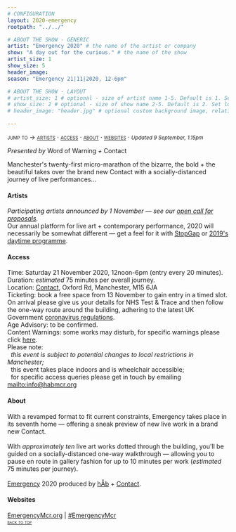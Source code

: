 ```yaml
---
# CONFIGURATION
layout: 2020-emergency
rootpath: "../../"

# ABOUT THE SHOW - GENERIC
artist: "Emergency 2020" # the name of the artist or company
show: "A day out for the curious." # the name of the show
artist_size: 1
show_size: 5
header_image:  
season: "Emergency 21|11|2020, 12-6pm"

# ABOUT THE SHOW - LAYOUT
# artist_size: 1 # optional - size of artist name 1-5. Default is 1. Set longer names to lower values
# show_size: 2 # optional - size of show name 2-5. Default is 2. Set longer names to lower values
# header_image: "header.jpg" # optional custom background image, relative to current page

---
```

<span style='font-variant: small-caps'>jump to → [artists](/current/2020-emergency/#artists) · [access](/current/2020-emergency/#access) · [about](/current/2020-emergency/#about) · [websites](/current/2020-emergency/#websites)</span> · <small>*Updated 9 September, 1.15pm*</small>     
        
*Presented by* Word of Warning *+* Contact        
        
Manchester's twenty-first micro-marathon of the bizarre, the bold + the beautiful takes over the brand new Contact with a socially-distanced journey of live performances…       
        
#### Artists       
*Participating artists announced by 1 November — see our <a href="http://emergencymcr.posthaven.com" target="_blank">open call for proposals</a>.*<br>Our annual platform for live art + contemporary performance, 2020 will necessarily be somewhat different — get a feel for it with [StopGap](/archive/2020-emergencystopgap) or [2019's daytime programme](/archive/2019-emergency/daytime).         
        
#### Access            
Time: Saturday 21 November 2020, 12noon-6pm (entry every 20 minutes).<br>Duration: *estimated* 75 minutes per overall journey.<br>Location: <a href="http://contactmcr.com" target="_blank">Contact</a>, Oxford Rd, Manchester, M15 6JA<br>Ticketing: book a free space from 13 November to gain entry in a timed slot. On arrival please give us your details for NHS Test & Trace and then follow the one-way route around the building, adhering to the latest UK Government <a href="http://www.gov.uk/coronavirus" target="_blank">coronavirus regulations</a>.<br>Age Advisory: to be confirmed.<br>Content Warnings: some works may disturb, for specific warnings please click [here](/warnings).<br>Please note:<br>&nbsp;&nbsp;*this event is subject to potential changes to local restrictions in Manchester;*<br>&nbsp;&nbsp;this event takes place indoors and is wheelchair accessible;<br>&nbsp;&nbsp;for specific access queries please get in touch by emailing <mailto:info@habmcr.org>         
          
#### About         
With a revamped format to fit current constraints, Emergency takes place in its seventh home — offering a sneak preview of new live work in a brand new Contact.<br><br>With *approximately ten* live art works dotted through the building, you'll be guided on a socially-distanced one-way walkthrough — allowing you to pause en route in gallery fashion for up to 10 minutes per work (*estimated* 75 minutes per journey).<br><br>[Emergency](/hab/emergency) 2020 produced by [hÅb](/hab) + <a href="http://contactmcr.com" target="_blank">Contact</a>.         
         
#### Websites         
<a href="http://emergencymcr.org" target="_blank">EmergencyMcr.org</a> | <a href="http://twitter.com/hashtag/EmergencyMcr" target="_blank">#EmergencyMcr</a>         
<small><span style='font-variant: small-caps'>[back to top](/current/2020-emergency)</span></small>
